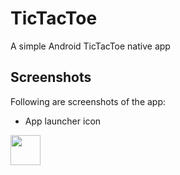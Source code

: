 # TicTacToe
A simple Android TicTacToe native app

## Screenshots
Following are screenshots of the app:

- App launcher icon
<img src='http://imgur.com/r8hWZyo.png'  width="48">

